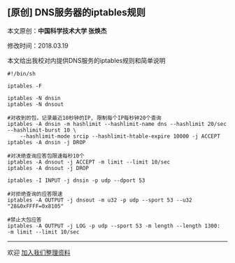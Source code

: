 ## [原创] DNS服务器的iptables规则

本文原创：**中国科学技术大学 张焕杰**

修改时间：2018.03.19

本文给出我校对内提供DNS服务的iptables规则和简单说明


```
#!/bin/sh

iptables -F

iptables -N dnsin
iptables -N dnsout

#对收到的包，记录最近10秒钟的IP, 限制每个IP每秒钟20个查询
iptables -A dnsin -m hashlimit --hashlimit-name dns --hashlimit 20/sec --hashlimit-burst 10 \
	--hashlimit-mode srcip --hashlimit-htable-expire 10000 -j ACCEPT
iptables -A dnsin -j DROP

#对决绝查询应答包限速每秒10个
iptables -A dnsout -j ACCEPT -m limit --limit 10/sec
iptables -A dnsout -j DROP

iptables -I INPUT -j dnsin -p udp --dport 53

#对拒绝查询的应答限速
iptables -A OUTPUT -j dnsout -m u32 -p udp --sport 53 --u32 "28&0xFFFF=0x8105"

#禁止大包应答
iptables -A OUTPUT -j LOG -p udp --sport 53 -m length --length 1300:  -m limit --limit 10/sec

```

***
欢迎 [加入我们整理资料](https://github.com/bg6cq/ITTS)
